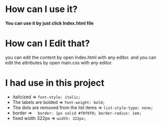 # How can I use it?
**You can use it by just click Index.html file**
# How can I Edit that?
you can edit the content by open Index.html with any editor.
and you can edit the attributes by open main.css with any editor.

# I had use  in this project 
* italicized => `font-style: italic;`
* The labels are bolded => `font-weight: bold;`
* The dots are removed from the list items => `list-style-type: none;`
* border => `  border: 1px solid #f0f0f0;
  border-radius: 1em;`
* fixed width 322px => `width: 322px;`

